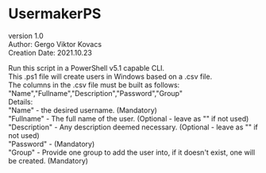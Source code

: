 # UsermakerPS
version 1.0  
Author: Gergo Viktor Kovacs  
Creation Date:  2021.10.23  

Run this script in a PowerShell v5.1 capable CLI.  
This .ps1 file will create users in Windows based on a .csv file.  
The columns in the .csv file must be built as follows: "Name","Fullname","Description","Password","Group"  
Details:  
  "Name" - the desired username. (Mandatory)  
  "Fullname" - The full name of the user. (Optional - leave as "" if not used)  
  "Description" - Any description deemed necessary. (Optional - leave as "" if not used)  
  "Password" - (Mandatory)  
  "Group" - Provide one group to add the user into, if it doesn't exist, one will be created. (Mandatory)
